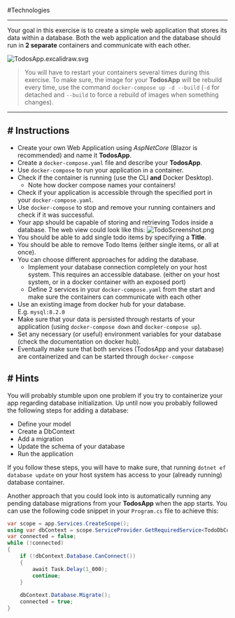 #Technologies 

---

Your goal in this exercise is to create a simple web application that stores its data within a database. Both the web application and the database should run in **2 separate** containers and communicate with each other.

![TodosApp.excalidraw.svg](https://deep-thought.norwin.at//tech-kb/containers/assets/TodosApp.excalidraw.svg)

> You will have to restart your containers several times during this exercise. To make sure, the image for your **TodosApp** will be rebuild every time, use the command `docker-compose up -d --build` (`-d` for detached and `--build` to force a rebuild of images when something changes).

---
## # Instructions

- Create your own Web Application using _AspNetCore_ (Blazor is recommended) and name it **TodosApp**.
- Create a `docker-compose.yaml` file and describe your **TodosApp**.
- Use `docker-compose` to run your application in a container.
- Check if the container is running (use the CLI **and** Docker Desktop).
    - Note how docker compose names your containers!
- Check if your application is accessible through the specified port in your `docker-compose.yaml`.
- Use `docker-compose` to stop and remove your running containers and check if it was successful.
- Your app should be capable of storing and retrieving Todos inside a database. The web view could look like this: ![TodoScreenshot.png](https://deep-thought.norwin.at//tech-kb/containers/assets/TodoScreenshot.png)
- You should be able to add single todo items by specifying a **Title**.
- You should be able to remove Todo Items (either single items, or all at once).
- You can choose different approaches for adding the database.
    - Implement your database connection completely on your host system. This requires an accessible database. (either on your host system, or in a docker container with an exposed port)
    - Define 2 services in your `docker-compose.yaml` from the start and make sure the containers can communicate with each other
- Use an existing image from docker hub for your database. E.g. `mysql:8.2.0`
- Make sure that your data is persisted through restarts of your application (using `docker-compose down` and `docker-compose up`).
- Set any necessary (or useful) environment variables for your database (check the documentation on docker hub).
- Eventually make sure that both services (TodosApp and your database) are containerized and can be started through `docker-compose`

## # Hints

You will probably stumble upon one problem if you try to containerize your app regarding database initialization. Up until now you probably followed the following steps for adding a database:

- Define your model
- Create a DbContext
- Add a migration
- Update the schema of your database
- Run the application

If you follow these steps, you will have to make sure, that running `dotnet ef database update` on your host system has access to your (already running) database container.

Another approach that you could look into is automatically running any pending database migrations from your **TodosApp** when the app starts. You can use the following code snippet in your `Program.cs` file to achieve this:

```csharp
var scope = app.Services.CreateScope();  
using var dbContext = scope.ServiceProvider.GetRequiredService<TodoDbContext>();  
var connected = false;  
while (!connected)  
{  
	if (!dbContext.Database.CanConnect())  
	{        
		await Task.Delay(1_000);  
		continue;  
	}
	  
	dbContext.Database.Migrate();  
	connected = true;  
}
```
